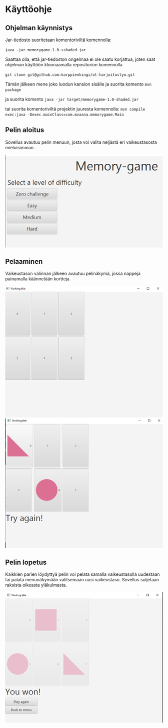 # Käyttöohje


## Ohjelman käynnistys

Jar-tiedosto suoritetaan komentoriviltä komennolla:

``java -jar memorygame-1.0-sshaded.jar``

Saattaa olla, että jar-tiedoston ongelmaa ei ole saatu korjattua, joten saat ohjelman käyttöön kloonaamalla repositorion komennolla

`git clone git@github.com:karppienkingi/ot-harjoitustyo.git`

Tämän jälkeen mene joko luodun kansion sisälle ja suorita komento 
`mvn package`

ja suorita komento `java -jar target/memorygame-1.0-shaded.jar`

tai suorita komentoriviltä projektin juuresta komennolla:
`mvn compile exec:java -Dexec.mainClass=com.mvaana.memorygame.Main`

## Pelin aloitus

Sovellus avautuu pelin menuun, josta voi valita neljästä eri vaikeustasosta mieluisimman.

![](kuvat/menuView.PNG)

## Pelaaminen

Vaikeustason valinnan jälkeen avautuu pelinäkymä, jossa nappeja painamalla käännetään kortteja.

![](kuvat/gameView.PNG)
![](kuvat/gameState.PNG)

## Pelin lopetus

Kaikkien parien löydyttyä pelin voi pelata samalla vaikeustasolla uudestaan tai palata menunäkymään valitsemaan uusi vaikeustaso. Sovellus suljetaan raksista oikeasta yläkulmasta.

![](kuvat/gameWin.PNG)

